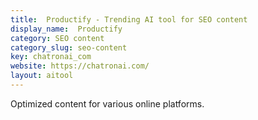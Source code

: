 ```yaml
---
title:  Productify - Trending AI tool for SEO content
display_name:  Productify
category: SEO content
category_slug: seo-content
key: chatronai_com
website: https://chatronai.com/
layout: aitool
---
```


Optimized content for various online platforms.
